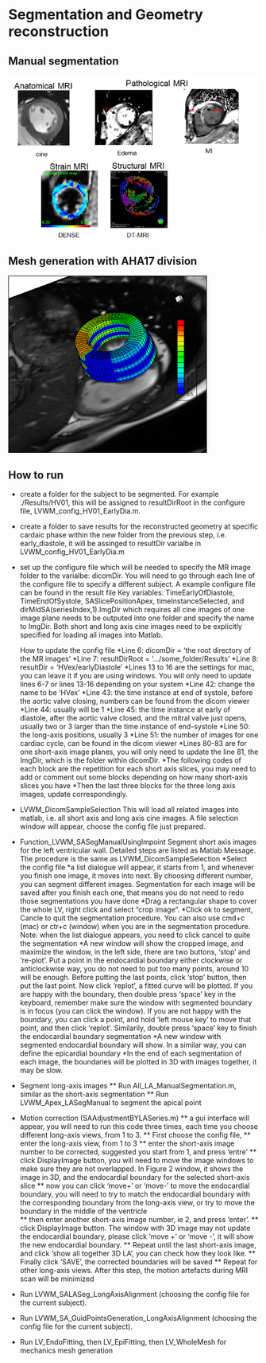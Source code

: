 # Segmentation and Geometry reconstruction

## Manual segmentation
<img src="../../Figures/in-vivoMRimages.png" width="800">


## Mesh generation with AHA17 division
<img src="../../Figures/LV_mesh.png" width="400">


## How to run 
* create a folder for the subject to be segmented. For example ./Results/HV01, this will be assigned to resultDirRoot in the configure file, LVWM_config_HV01_EarlyDia.m. 
	  
* create a folder to save results for the reconstructed geometry at specific cardaic phase within the new folder from the previous step, i.e. early_diastole, it will be assinged to resultDir varialbe in LVWM_config_HV01_EarlyDia.m

* set up the configure file which will be needed to specify the MR image folder to the varialbe: dicomDir. You will need to go through each line of the configure file to specify a different subject.  A example configure file can be found in the result file
    Key variables: TimeEarlyOfDiastole, TimeEndOfSystole, SASlicePositionApex, timeInstanceSelected, and dirMidSA(seriesIndex,1).ImgDir which requires all cine images of one image plane needs to be outputed into one folder and specify the name to ImgDir. Both short and long axis cine images need to be explicitly specified for loading all images into Matlab. 
	 
	How to update the config file
	 *Line 6: dicomDir = ‘the root directory of the MR images’
         *Line 7: resultDirRoot = ‘…/some_folder/Results’
         *Line 8: resultDir = ‘HVex/earlyDiastole’
	 *Lines 13 to 16 are the settings for mac, you can leave it if you are using windows. You will only need to update lines 6-7 or lines 13-16 depending on your system
     	 *Line 42: change the name to be ‘HVex’
     	 *Line 43: the time instance at end of systole, before the aortic valve closing, numbers can be found from the dicom viewer
         *Line 44: usually will be 1
         *Line 45: the time instance at early of diastole, after the aortic valve closed, and the mitral valve just opens, usually two or 3 larger than the time instance of end-systole
         *Line 50: the long-axis positions, usually 3
         *Line 51: the number of images for one cardiac cycle, can be found in the dicom viewer
         *Lines 80-83 are for one short-axis image planes, you will only need to update the line 81, the ImgDir, which is the folder within dicomDir. 
         *The following codes of each block are the repetition for each short axis slices, you may need to add or comment out some blocks depending on how many short-axis slices you have
         *Then the last three blocks for the three long axis images, update correspondingly.


* LVWM_DicomSampleSelection
   This will load all related images into matlab, i.e. all short axis and long axis cine images. A file selection window will appear, choose the config file just prepared.
   
* Function_LVWM_SASegManualUsingImpoint
 Segment short axis images for the left ventricular wall. Detailed steps are listed as Matlab Message. The procedure is the same as LVWM_DicomSampleSelection
        *Select the config file
	*a list dialogue will appear, it starts from 1, and whenever you finish one image, it moves into next. By choosing different number, you can segment different images. Segmentation for each image will be saved after you finish each one, that means you do not need to redo those segmentations you have done 
        *Drag a rectangular shape to cover the whole LV, right click and select “crop image”.
	*Click ok to segment, Cancle to quit the segmentation procedure. You can also use cmd+c (mac) or ctr+c (window) when you are in the segmentation procedure. Note: when the list dialogue appears, you need to click cancel to quite the segmentation
	*A new window will show the cropped image, and maximize the window, in the left side, there are two buttons, ‘stop’ and ‘re-plot’. Put a point in the endocardial boundary either clockwise or anticlockwise way, you do not need to put too many points, around 10 will be enough. Before putting the last points, click ‘stop’ button, then put the last point. Now click ‘replot’, a fitted curve will be plotted. If you are happy with the boundary, then double press ‘space’ key in the keyboard, remember make sure the window with segmented boundary is in focus (you can click the window). If you are not happy with the boundary, you can click a point, and hold ‘left mouse key’ to move that point, and then click ‘replot’. Similarily, double press ‘space’ key to finish the endocardial boundary segmentation
        *A new window with segmented endocardial boundary will show. In a similar way, you can define the epicardial boundary 
	*In the end of each segmentation of each image, the boundaries will be plotted in 3D with images together, it may be slow. 

 
 * Segment long-axis images
	**	Run All_LA_ManualSegmentation.m, similar as the short-axis segmentation
	**  Run LVWM_Apex_LASegManual to segment the apical point 
	
* Motion correction (SAAdjustmentBYLASeries.m)
   	** a gui interface will appear, you will need to run this code three times, each time you choose different long-axis views, from 1 to 3. 
    ** First choose the config file, 
    ** enter the long-axis view, from 1 to 3
	** enter the short-axis image number to be corrected, suggested you start from 1, and press ‘entre’
	** click DisplayImage button, you will need to move the image windows to make sure they are not overlapped. In Figure 2 window, it shows the image in 3D, and the endocardial boundary for the selected short-axis slice
	** now you can click ‘move+’ or ‘move-’ to move the endocardial boundary, you will need to try to match the endocardial boundary with the corresponding boundary from the long-axis view, or try to move the boundary in the middle of the ventricle	
	** then enter another short-axis image number, ie 2, and press ‘enter’. 
	** click DisplayImage button. The window with 3D image may not update the endocardial boundary, please click ‘move +’ or ‘move -’, it will show the new endocardial boundary. 
	** Repeat until the last short-axis image, and click ‘show all together 3D LA’, you can check how they look like. 
	** Finally click ‘SAVE’, the corrected boundaries will be saved
	** Repeat for other long-axis views. 
    After this step, the motion artefacts during MRI scan will be minimized

* Run LVWM_SALASeg_LongAxisAlignment (choosing the config file for the current subject).

* Run LVWM_SA_GuidPointsGeneration_LongAxisAlignment (choosing the config file for the current subject).

* Run LV_EndoFitting, then LV_EpiFitting, then LV_WholeMesh for mechanics mesh generation

 
  
